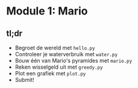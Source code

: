 # Module 1: Mario

## tl;dr
* Begroet de wereld met `hello.py`
* Controleer je waterverbruik met `water.py`
* Bouw één van Mario's pyramides met `mario.py`
* Reken wisselgeld uit met `greedy.py`
* Plot een grafiek met `plot.py`
* Submit!